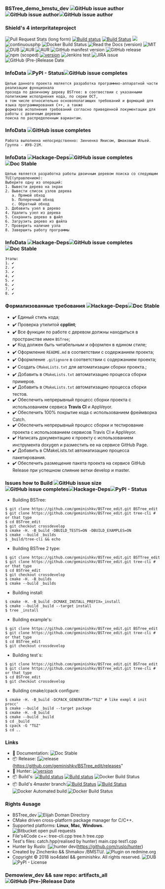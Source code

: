 ### BSTree_demo_bmstu_dev ![GitHub issue author](https://img.shields.io/badge/RelaseAuthor-Elijah%20Doman(Shmakov)-green%20.svg)![GitHub issue author](https://img.shields.io/badge/developer-geminishkv__dev-green.svg)![GitHub issue author](https://img.shields.io/badge/Co--Develop-Yanis%20Zinchenko%20(iso4datel)-green.svg)


### Shield's 4 interpritateproject 
![Pull Request Stats (long form)](https://img.shields.io/badge/pull%20regues%20issue-latest%2031%2C%20May-green.svg)
[![Build status](https://ci.appveyor.com/api/projects/status/cr2xwpwe3iiafbwg?svg=true)](https://ci.appveyor.com/project/geminishkv/bstree-edit)
[![Build Status](https://travis-ci.org/geminishkv/BSTree_edit.svg?branch=crossdevelop)](https://travis-ci.org/geminishkv/BSTree_edit) <a href="https://geminishkv.github.io/BSTree_edit/"><img src="https://codedocs.xyz/doxygen/doxygen.svg"/></a>
![continuousphp](https://img.shields.io/continuousphp/git-hub/doctrine/dbal/master.svg)
![Docker Build Status](https://img.shields.io/docker/build/jrottenberg/ffmpeg.svg)
![Read the Docs (version)](https://img.shields.io/readthedocs/pip/stable.svg)
![MIT](https://img.shields.io/badge/license-MIT-blue.svg)
![DUB](https://img.shields.io/dub/l/vibe-d.svg)
![AUR](https://img.shields.io/aur/license/yaourt.svg)
![AUR](https://img.shields.io/aur/license/travis.svg)
![GitHub manifest version](https://img.shields.io/github/manifest-json/v/RedSparr0w/IndieGala-Helper.svg)
![GitHub release](https://img.shields.io/github/release/qubyte/rubidium.svg)
![npm (scoped)](https://img.shields.io/npm/v/@cycle/core.svg)
[![version](https://img.shields.io/badge/hunter-v0.19.79-blue.svg)](https://github.com/ruslo/hunter/tree/v0.19.79)
![Jenkins test](https://img.shields.io/jenkins/t/https/jenkins.qa.ubuntu.com/view/Precise/view/All%20Precise/job/precise-desktop-amd64_default.svg)
![JIRA issue](https://img.shields.io/jira/issue/https/issues.apache.org/jira/release.svg)
![GitHub (Pre-)Release Date](https://img.shields.io/badge/Rlease%20Date-May-blue.svg)


### InfoData ![PyPI - Status](https://img.shields.io/badge/status-stable-green.svg)![GitHub issue completes](https://img.shields.io/badge/Complete-100%25-green.svg)
```
Целью данного проекта является разработка программно-аппаратной части реализации функционала 
прозода по двоичному дереву BSTree: в соотвествии с указанными политиками исполднения кода, по серии ОСТ, 
в том числе относительно основополагающих требований и формаций для языка программирования С++, а также
форматов исполнения требований согласно приведенной локументации для работы с двоичным деревом 
поиска по распределенным вариантам. 
```

### InfoData ![GitHub issue completes](https://img.shields.io/badge/Complete-100%25-green.svg)
```
Работа выполнена непосредственно: Зинченко Янисом, Шмаковым Ильей. 
Группа - ИУ8-21М.
```

### InfoData ![Hackage-Deps](https://img.shields.io/badge/dependencies-up%20--to--date-green.svg)![GitHub issue completes](https://img.shields.io/badge/Complete-100%25-green.svg)![Doc Stable](https://img.shields.io/badge/documentation-stable%20up-green.svg)
```
Целью является разработка работы двоичным деревом поиска со следующим TUI(управлением):
Выберите одну из операций:
1. Вывести дерево на экран
2. Вывести список узлов дерева 
   a. Прямой обход
   b. Поперечный обход
   c. Обратный обход
3. Добавить узел в дерево
4. Удалить узел из дерева
5. Сохранить дерево в файл
6. Загрузить дерево из файла
7. Проверить наличие узла
8. Завершить работу программы
```

### InfoData ![Hackage-Deps](https://img.shields.io/badge/dependencies-up%20--to--date-green.svg)![GitHub issue completes](https://img.shields.io/badge/Complete-100%25-green.svg)![Doc Stable](https://img.shields.io/badge/documentation-stable%20up-green.svg)
```
Этапы: 
1. ✔️
2. ✔️
3. ✔️
4. ✔️
5. ✔️
6. ✔️
7. ✔️
8. ✔️
```


### Формализованные требования ![Hackage-Deps](https://img.shields.io/badge/dependencies-up%20--to--date-green.svg)![Doc Stable](https://img.shields.io/badge/documentation-stable%20up-green.svg)
- ✔️ Единый стиль кода;
- ✔️ Проверка утилитой **cpplint**;
- ✔️ Все функции по работе с деревом должны находиться в пространстве имен `BSTree`;
- ✔️ Код должен быть читабельным и оформлен в едином стиле;
- ✔️ Оформление `README.md` в соответствии с содержанием проекта;
- ✔️ Оформление `.gitignore` в соответствии с содержанием проекта;
- ✔️ Создать `CMakeLists.txt` для автоматизации сборки проекта.;
- ✔️ Добавить в `CMakeLists.txt` автоматизацию процесса сборки примеров.
- ✔️ Добавить в `CMakeLists.txt` автоматизацию процесса сборки тестов.
- ✔️ Обеспечить непрерывный процесс сборки проекта с использованием сервиса **Travis CI** и AppVeyor.
- ✔️ Обеспечить 100% покрытие кода с использованием фреймворка Catch.
- ✔️ Обеспечить непрерывный процесс сборки и тестирование проекта с использованием сервисов Travis CI 
и AppVeyor.
- ✔️ Написать документацию к проекту с использованием инструмента doxygen и разместить 
ее на сервисе GitHub Page.
- ✔️ Добавить в CMakeLists.txt автоматизацию процесса пакетирования.
- ✔️ Обеспечить размещение пакета проекта на сервисе GitHub Release при успешном слияние ветки develop 
и master.


### Issues how to Build  ![GitHub issue size](https://img.shields.io/badge/Code%20Size-120%20MB-brightgreen.svg)![GitHub issue completes](https://img.shields.io/badge/Complete-100%25-green.svg)![Hackage-Deps](https://img.shields.io/badge/dependencies-up%20--to--date-green.svg)![PyPI - Status](https://img.shields.io/badge/status-stable-green.svg)

* Building BSTree:
```ShellSession
$ git clone https://github.com/geminishkv/BSTree_edit.git BSTree_edit
$ git clone https://github.com/geminishkv/BSTree_edit.git tree-cli # or that type
$ cd BSTree_edit
$ git checkout crossdevelop
$ cmake -H. -B_build -DBUILD_TESTS=ON -DBUILD_EXAMPLES=ON
$ cmake --build _builds
$ _build/tree-cli && echo
```

* Building BSTree 2 type:
```ShellSession
$ git clone https://github.com/geminishkv/BSTree_edit.git BSTTree_edit
$ git clone https://github.com/geminishkv/BSTree_edit.git tree-cli # or that type
$ cd BSTree_edit
$ git checkout crossdevelop
$ cmake -H. -B_builds
$ cmake --build _builds
```

* Building install:
```
$ cmake -H. -B_build -DCMAKE_INSTALL_PREFIX=_install
$ cmake --build _build --target install
$ tree _install
```

* Building example's:
```ShellSession
$ git clone https://github.com/geminishkv/BSTree_edit.git BSTree_edit
$ git clone https://github.com/geminishkv/BSTree_edit.git tree-cli # or that type
$ cd BSTree_edit
$ git checkout crossdevelop
```

* Building test`s:
```ShellSession
$ git clone https://github.com/geminishkv/BSTree_edit.git BSTree_edit
$ git clone https://github.com/geminishkv/BSTree_edit.git tree-cli # or that type
$ cd BSTree_edit
$ git checkout crossdevelop
```

* Building cmake/cpack configure:
```ShellSession
$ cmake -H. -B_build -DCPACK_GENERATOR="TGZ" # like exmpl 4 init procc'
$ cmake --build _build --target package
$ cmake -H. -B_build
$ cmake --build _build
$ cd _build
$ cpack -G "TGZ"
$ cd ..
```

### Links 
* 📘 Documentation: ![Doc Stable](https://img.shields.io/badge/documentation-stable%20up-green.svg)
* 📦 Release: [![release](https://img.shields.io/badge/releases-latest-green.svg)(https://github.com/geminishkv/BSTree_edit/releases"
* 📘 Hunter:  [![version](https://img.shields.io/badge/hunter-v0.19.79-blue.svg)](https://github.com/ruslo/hunter/tree/v0.19.79)
* 📦 Build's:  [![Build status](https://ci.appveyor.com/api/projects/status/cr2xwpwe3iiafbwg?svg=true)](https://ci.appveyor.com/project/geminishkv/bstree-edit)
[![Build status](https://ci.appveyor.com/api/projects/status/cr2xwpwe3iiafbwg?svg=true)](https://ci.appveyor.com/project/geminishkv/bstree-edit)
![Docker Build Status](https://img.shields.io/docker/build/jrottenberg/ffmpeg.svg)
* 📦 Build's 4master branch:[![Build Status](https://travis-ci.org/geminishkv/BSTree_edit.svg?branch=crossdevelop)](https://travis-ci.org/geminishkv/BSTree_edit) [![Build Status](https://travis-ci.org/geminishkv/BSTree_edit.svg?branch=master)](https://travis-ci.org/geminishkv/BSTree_edit) 
![Docker Automated build](https://img.shields.io/docker/automated/jrottenberg/ffmpeg.svg)
![Docker Build Status](https://img.shields.io/docker/build/jrottenberg/ffmpeg.svg)

### Rights 4usage
* BSTree_dev ![Elijah Doman Directory](https://img.shields.io/badge/Elijah%20Doman%2FShmakov%20Directory-liquid%20true-green.svg)
* CMake driven cross-platform package manager for C/C++.
* Supported platforms: **Linux**, **Mac**, **Windows**. ![Bitbucket open pull requests](https://img.shields.io/bitbucket/pr-raw/osrf/gazebo.svg)
* File's4Code c++: tree-cli.cpp tree.h tree.cpp
* Test's files: catch.hpp(realised by hunter) main.cpp test1.cpp
* Hunter by Ruslo: [![hunter dev](https://img.shields.io/badge/Hunter%20develoer-ruslo-blue.svg)(https://github.com/ruslo/hunter)
* Created by Zinchenko && Shmakov /BMSTU/. ![Plugin on redmine.org](https://img.shields.io/redmine/plugin/rating/redmine_xlsx_format_issue_exporter.svg)
* Copyright © 2018 iso4datel && geminishkv. All rights reserved. ![DUB](https://img.shields.io/dub/l/vibe-d.svg)![PyPI - License](https://img.shields.io/pypi/l/Django.svg)
 
### Demowiew_dev && saw repo: artifacts_all ![GitHub (Pre-)Release Date](https://img.shields.io/badge/Rlease%20Date-May-blue.svg)
